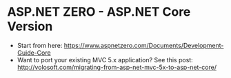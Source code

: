 ﻿# ASP.NET ZERO - ASP.NET Core Version
* Start from here: https://www.aspnetzero.com/Documents/Development-Guide-Core
* Want to port your existing MVC 5.x application? See this post: http://volosoft.com/migrating-from-asp-net-mvc-5x-to-asp-net-core/
